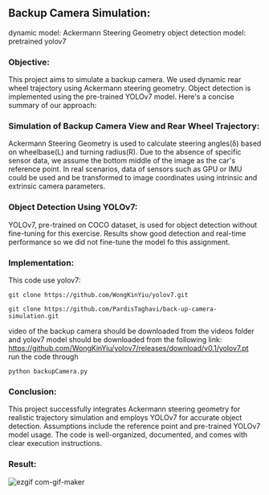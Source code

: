 ## Backup Camera Simulation:
dynamic model: Ackermann Steering Geometry
object detection model: pretrained yolov7

### Objective:
This project aims to simulate a backup camera. We used dynamic rear wheel trajectory using Ackermann steering geometry. Object detection is implemented using the pre-trained YOLOv7 model. Here's a concise summary of our approach:

### Simulation of Backup Camera View and Rear Wheel Trajectory:

Ackermann Steering Geometry is used to calculate steering angles(δ) based on wheelbase(L) and turning radius(R). Due to the absence of specific sensor data, we assume the bottom middle of the image as the car's reference point. In real scenarios, data of sensors such as GPU or IMU could be used and be transformed to image coordinates using intrinsic and extrinsic camera parameters.

### Object Detection Using YOLOv7:

YOLOv7, pre-trained on COCO dataset, is used for object detection without fine-tuning for this exercise. Results show good detection and real-time performance so we did not fine-tune the model fo this assignment.


### Implementation:


This code use yolov7:

```git clone https://github.com/WongKinYiu/yolov7.git```

```git clone https://github.com/PardisTaghavi/back-up-camera-simulation.git```

video of the backup camera should be downloaded from the videos folder and yolov7 model should be downloaded from the following link: 
https://github.com/WongKinYiu/yolov7/releases/download/v0.1/yolov7.pt
run the code through

```python backupCamera.py ```

### Conclusion:
This project successfully integrates Ackermann steering geometry for realistic trajectory simulation and employs YOLOv7 for accurate object detection. Assumptions include the reference point and pre-trained YOLOv7 model usage. The code is well-organized, documented, and comes with clear execution instructions.

### Result:
![ezgif com-gif-maker](https://github.com/PardisTaghavi/back-up-camera-simulation/blob/main/results/result.gif)
